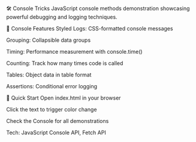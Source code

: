 🛠️ Console Tricks
JavaScript console methods demonstration showcasing powerful debugging and logging techniques.

🎯 Console Features
Styled Logs: CSS-formatted console messages

Grouping: Collapsible data groups

Timing: Performance measurement with console.time()

Counting: Track how many times code is called

Tables: Object data in table format

Assertions: Conditional error logging

🚀 Quick Start
Open index.html in your browser

Click the text to trigger color change

Check the Console for all demonstrations

Tech: JavaScript Console API, Fetch API